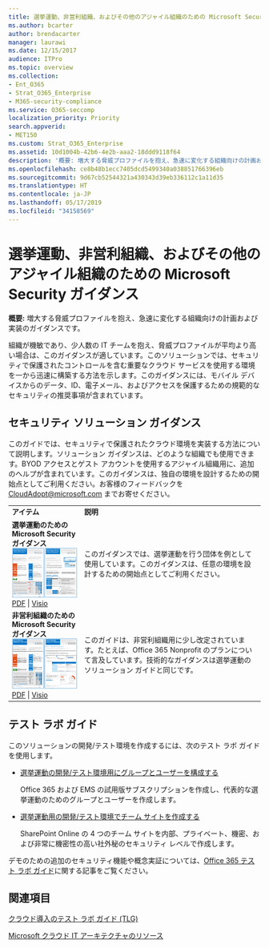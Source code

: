 ```yaml
---
title: 選挙運動、非営利組織、およびその他のアジャイル組織のための Microsoft Security ガイダンス
ms.author: bcarter
author: brendacarter
manager: laurawi
ms.date: 12/15/2017
audience: ITPro
ms.topic: overview
ms.collection:
- Ent_O365
- Strat_O365_Enterprise
- M365-security-compliance
ms.service: O365-seccomp
localization_priority: Priority
search.appverid:
- MET150
ms.custom: Strat_O365_Enterprise
ms.assetid: 10d1004b-42b6-4e2b-aaa2-18ddd9118f64
description: '概要: 増大する脅威プロファイルを抱え、急速に変化する組織向けの計画および実装のガイダンスです。'
ms.openlocfilehash: ce8b48b1ecc7405dcd5499340a038851766396eb
ms.sourcegitcommit: 9d67cb52544321a430343d39eb336112c1a11d35
ms.translationtype: HT
ms.contentlocale: ja-JP
ms.lasthandoff: 05/17/2019
ms.locfileid: "34158569"
---
```

# <a name="microsoft-security-guidance-for-political-campaigns-nonprofits-and-other-agile-organizations"></a>選挙運動、非営利組織、およびその他のアジャイル組織のための Microsoft Security ガイダンス

 **概要:** 増大する脅威プロファイルを抱え、急速に変化する組織向けの計画および実装のガイダンスです。
  
組織が機敏であり、少人数の IT チームを抱え、脅威プロファイルが平均より高い場合は、このガイダンスが適しています。このソリューションでは、セキュリティで保護されたコントロールを含む重要なクラウド サービスを使用する環境を一から迅速に構築する方法を示します。このガイダンスには、モバイル デバイスからのデータ、ID、電子メール、およびアクセスを保護するための規範的なセキュリティの推奨事項が含まれています。
  
## <a name="security-solution-guidance"></a>セキュリティ ソリューション ガイダンス

このガイドでは、セキュリティで保護されたクラウド環境を実装する方法について説明します。ソリューション ガイダンスは、どのような組織でも使用できます。BYOD アクセスとゲスト アカウントを使用するアジャイル組織用に、追加のヘルプが含まれています。このガイダンスは、独自の環境を設計するための開始点としてご利用ください。お客様のフィードバックを [CloudAdopt@microsoft.com](mailto:CloudAdopt@microsoft.com) までお寄せください。 
  
|||
|:-----|:-----|
|**アイテム** <br/> |**説明** <br/> |
|**選挙運動のための Microsoft Security ガイダンス** <br/> [![ミニ ポスター セット用のサムネイル。](media/d370ce28-ca40-4930-9a2c-907312aa06c8.png)          ](http://download.microsoft.com/download/B/4/D/B4D520C3-4D0C-4B4D-BFB9-09F0651C2775/MSFT_Cloud_architecture_security%20for%20political%20campaigns.pdf) <br/> [PDF](http://download.microsoft.com/download/B/4/D/B4D520C3-4D0C-4B4D-BFB9-09F0651C2775/MSFT_Cloud_architecture_security%20for%20political%20campaigns.pdf)  \| [Visio](http://download.microsoft.com/download/B/4/D/B4D520C3-4D0C-4B4D-BFB9-09F0651C2775/MSFT_Cloud_architecture_security%20for%20political%20campaigns.vsdx) <br/> |このガイダンスでは、選挙運動を行う団体を例として使用しています。このガイダンスは、任意の環境を設計するための開始点としてご利用ください。  <br/> |
|**非営利組織のための Microsoft Security ガイダンス** <br/> [![ダウンロード可能なファイル用のサムネイル画像](media/e4784889-1c69-4067-9a8f-31d31d1eceea.png)          ](http://download.microsoft.com/download/9/4/3/94389612-C679-4061-8DF2-D9A15D72B65F/Microsoft_Cloud%20Architecture_Security%20for%20Nonprofits.pdf) <br/> [PDF](http://download.microsoft.com/download/9/4/3/94389612-C679-4061-8DF2-D9A15D72B65F/Microsoft_Cloud%20Architecture_Security%20for%20Nonprofits.pdf)  \| [Visio](http://download.microsoft.com/download/9/4/3/94389612-C679-4061-8DF2-D9A15D72B65F/Microsoft_Cloud%20Architecture_Security%20for%20Nonprofits.vsdx) <br/> |このガイドは、非営利組織用に少し改定されています。たとえば、Office 365 Nonprofit のプランについて言及しています。技術的なガイダンスは選挙運動のソリューション ガイドと同じです。  <br/> |
   
## <a name="test-lab-guides"></a>テスト ラボ ガイド

このソリューションの開発/テスト環境を作成するには、次のテスト ラボ ガイドを使用します。 
  
- [選挙運動の開発/テスト環境用にグループとユーザーを構成する](https://docs.microsoft.com/office365/enterprise/configure-groups-and-users-for-a-political-campaign-dev-test-environment)
    
     Office 365 および EMS の試用版サブスクリプションを作成し、代表的な選挙運動のためのグループとユーザーを作成します。
    
- [選挙運動用の開発/テスト環境でチーム サイトを作成する](https://docs.microsoft.com/office365/enterprise/create-team-sites-in-a-political-campaign-dev-test-environment)
    
    SharePoint Online の 4 つのチーム サイトを内部、プライベート、機密、および非常に機密性の高い社外秘のセキュリティ レベルで作成します。
    
デモのための追加のセキュリティ機能や概念実証については、[Office 365 テスト ラボ ガイド](http://aka.ms/o365tlgs)に関する記事をご覧ください。
  
## <a name="see-also"></a>関連項目

[クラウド導入のテスト ラボ ガイド (TLG)](https://docs.microsoft.com/office365/enterprise/cloud-adoption-test-lab-guides-tlgs)
  
[Microsoft クラウド IT アーキテクチャのリソース](https://docs.microsoft.com/office365/enterprise/microsoft-cloud-it-architecture-resources)



